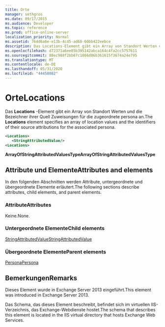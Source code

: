 ```yaml
---
title: Orte
manager: sethgros
ms.date: 09/17/2015
ms.audience: Developer
ms.topic: reference
ms.prod: office-online-server
localization_priority: Normal
ms.assetid: 764d6a6e-e13b-4cd5-ad68-60bb422eebce
description: Das Locations-Element gibt ein Array von Standort Werten und die Bezeichner ihrer Quell Zuweisungen für die zugeordnete persona an.
ms.openlocfilehash: d72371a6ee05b395142abca164c4fa2cc5757611
ms.sourcegitcommit: 88ec988f2bb67c1866d06b361615f3674a24e795
ms.translationtype: MT
ms.contentlocale: de-DE
ms.lasthandoff: 05/31/2020
ms.locfileid: "44458082"
---
```

# <a name="locations"></a><span data-ttu-id="9f20f-103">Orte</span><span class="sxs-lookup"><span data-stu-id="9f20f-103">Locations</span></span>

<span data-ttu-id="9f20f-104">Das **Locations** -Element gibt ein Array von Standort Werten und die Bezeichner ihrer Quell Zuweisungen für die zugeordnete persona an.</span><span class="sxs-lookup"><span data-stu-id="9f20f-104">The **Locations** element specifies an array of location values and the identifiers of their source attributions for the associated persona.</span></span> 
  
```XML
<Locations>
   <StringAttributedValue/>
<Locations>
```

 <span data-ttu-id="9f20f-105">**ArrayOfStringAttributedValuesType**</span><span class="sxs-lookup"><span data-stu-id="9f20f-105">**ArrayOfStringAttributedValuesType**</span></span>
## <a name="attributes-and-elements"></a><span data-ttu-id="9f20f-106">Attribute und Elemente</span><span class="sxs-lookup"><span data-stu-id="9f20f-106">Attributes and elements</span></span>

<span data-ttu-id="9f20f-107">In den folgenden Abschnitten werden Attribute, untergeordnete und übergeordnete Elemente erläutert.</span><span class="sxs-lookup"><span data-stu-id="9f20f-107">The following sections describe attributes, child elements, and parent elements.</span></span>
  
### <a name="attributes"></a><span data-ttu-id="9f20f-108">Attribute</span><span class="sxs-lookup"><span data-stu-id="9f20f-108">Attributes</span></span>

<span data-ttu-id="9f20f-109">Keine.</span><span class="sxs-lookup"><span data-stu-id="9f20f-109">None.</span></span>
  
### <a name="child-elements"></a><span data-ttu-id="9f20f-110">Untergeordnete Elemente</span><span class="sxs-lookup"><span data-stu-id="9f20f-110">Child elements</span></span>

[<span data-ttu-id="9f20f-111">StringAttributedValue</span><span class="sxs-lookup"><span data-stu-id="9f20f-111">StringAttributedValue</span></span>](stringattributedvalue.md)
  
### <a name="parent-elements"></a><span data-ttu-id="9f20f-112">Übergeordnete Elemente</span><span class="sxs-lookup"><span data-stu-id="9f20f-112">Parent elements</span></span>

[<span data-ttu-id="9f20f-113">Persona</span><span class="sxs-lookup"><span data-stu-id="9f20f-113">Persona</span></span>](persona.md)
  
## <a name="remarks"></a><span data-ttu-id="9f20f-114">Bemerkungen</span><span class="sxs-lookup"><span data-stu-id="9f20f-114">Remarks</span></span>

<span data-ttu-id="9f20f-115">Dieses Element wurde in Exchange Server 2013 eingeführt.</span><span class="sxs-lookup"><span data-stu-id="9f20f-115">This element was introduced in Exchange Server 2013.</span></span>
  
<span data-ttu-id="9f20f-116">Das Schema, das dieses Element beschreibt, befindet sich im virtuellen IIS-Verzeichnis, das Exchange-Webdienste hostet.</span><span class="sxs-lookup"><span data-stu-id="9f20f-116">The schema that describes this element is located in the IIS virtual directory that hosts Exchange Web Services.</span></span>
  

